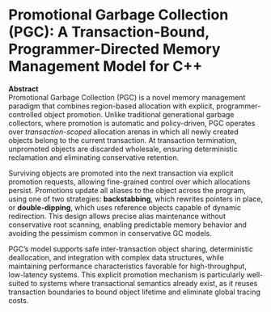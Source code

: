 # Promotional Garbage Collection (PGC): A Transaction-Bound, Programmer-Directed Memory Management Model for C++

**Abstract**  
Promotional Garbage Collection (PGC) is a novel memory management paradigm that combines region-based allocation with explicit, programmer-controlled object promotion. Unlike traditional generational garbage collectors, where promotion is automatic and policy-driven, PGC operates over *transaction-scoped* allocation arenas in which all newly created objects belong to the current transaction. At transaction termination, unpromoted objects are discarded wholesale, ensuring deterministic reclamation and eliminating conservative retention.  

Surviving objects are promoted into the next transaction via explicit promotion requests, allowing fine-grained control over which allocations persist. Promotions update all aliases to the object across the program, using one of two strategies: **backstabbing**, which rewrites pointers in place, or **double-dipping**, which uses reference objects capable of dynamic redirection. This design allows precise alias maintenance without conservative root scanning, enabling predictable memory behavior and avoiding the pessimism common in conservative GC models.  

PGC’s model supports safe inter-transaction object sharing, deterministic deallocation, and integration with complex data structures, while maintaining performance characteristics favorable for high-throughput, low-latency systems. This explicit promotion mechanism is particularly well-suited to systems where transactional semantics already exist, as it reuses transaction boundaries to bound object lifetime and eliminate global tracing costs.  
